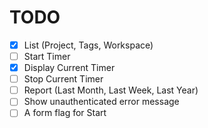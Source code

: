 # TODO
- [x] List (Project, Tags, Workspace)
- [ ] Start Timer
- [x] Display Current Timer
- [ ] Stop Current Timer
- [ ] Report (Last Month, Last Week, Last Year)
- [ ] Show unauthenticated error message
- [ ] A form flag for Start
